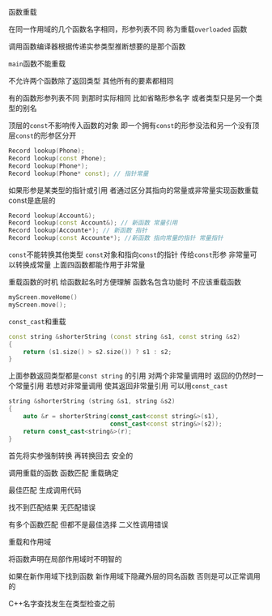 函数重载

在同一作用域的几个函数名字相同，形参列表不同 称为重载`overloaded` 函数

调用函数编译器根据传递实参类型推断想要的是那个函数

`main`函数不能重载

不允许两个函数除了返回类型 其他所有的要素都相同

有的函数形参列表不同 到那时实际相同 比如省略形参名字 或者类型只是另一个类型的别名

顶层的`const`不影响传入函数的对象 即一个拥有`const`的形参没法和另一个没有顶层`const`的形参区分开
```cpp
Record lookup(Phone);
Record lookup(const Phone);
Record lookup(Phone*);
Record lookup(Phone* const); // 指针常量
```
如果形参是某类型的指针或引用 者通过区分其指向的常量或非常量实现函数重载 const是底层的
```cpp
Record lookup(Account&);
Record lookup(const Account&); // 新函数 常量引用
Record lookup(Accounte*); // 新函数 指针
Record lookup(const Accounte*); //新函数 指向常量的指针 常量指针
```

`const`不能转换其他类型 `const`对象和指向`const`的指针 传给`const`形参
非常量可以转换成常量 上面四函数都能作用于非常量

重载函数的时机
给函数起名时方便理解 函数名包含功能时 不应该重载函数
```cpp
myScreen.moveHome()
myScreen.move();
```

`const_cast`和重载
```cpp
const string &shorterString (const string &s1, const string &s2)
{
    return (s1.size() > s2.size()) ? s1 : s2;
}
```
上面参数返回类型都是`const string` 的引用 对两个非常量调用时 返回的仍然时一个常量引用
若想对非常量调用 使其返回非常量引用 可以用`const_cast`
```cpp
string &shorterString (string &s1, string &s2)
{
    auto &r = shorterString(const_cast<const string&>(s1),
                            const_cast<const string&>(s2));
    return const_cast<string&>(r);
}
```
首先将实参强制转换 再转换回去 安全的

调用重载的函数 函数匹配 重载确定

最佳匹配 生成调用代码

找不到匹配结果 无匹配错误

有多个函数匹配 但都不是最佳选择 二义性调用错误

重载和作用域

将函数声明在局部作用域时不明智的

如果在新作用域下找到函数 新作用域下隐藏外层的同名函数 否则是可以正常调用的

C++名字查找发生在类型检查之前
